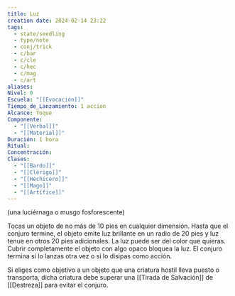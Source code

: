 ```yaml
---
title: Luz
creation date: 2024-02-14 23:22
tags:
  - state/seedling
  - type/note
  - conj/trick
  - c/bar
  - c/cle
  - c/hec
  - c/mag
  - c/art
aliases: 
Nivel: 0
Escuela: "[[Evocación]]"
Tiempo_de_Lanzamiento: 1 accion
Alcance: Toque
Componente:
  - "[[Verbal]]"
  - "[[Material]]"
Duración: 1 hora
Ritual: 
Concentración: 
Clases:
  - "[[Bardo]]"
  - "[[Clérigo]]"
  - "[[Hechicero]]"
  - "[[Mago]]"
  - "[[Artífice]]"
---
```

(una luciérnaga o musgo fosforescente)

Tocas un objeto de no más de 10 pies en cualquier dimensión. Hasta que el conjuro termine, el objeto emite luz brillante en un radio de 20 pies y luz tenue en otros 20 pies adicionales. La luz puede ser del color que quieras. Cubrir completamente el objeto con algo opaco bloquea la luz. El conjuro termina si lo lanzas otra vez o si lo disipas como acción.

Si eliges como objetivo a un objeto que una criatura hostil lleva puesto o transporta, dicha criatura debe superar una [[Tirada de Salvación]] de [[Destreza]] para evitar el conjuro.
